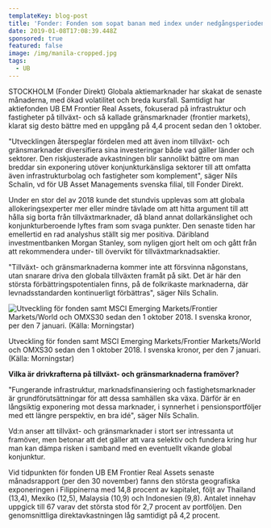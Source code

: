```yaml
---
templateKey: blog-post
title: 'Fonder: Fonden som sopat banan med index under nedgångsperioden'
date: 2019-01-08T17:08:39.448Z
sponsored: true
featured: false
image: /img/manila-cropped.jpg
tags:
  - UB
---
```

STOCKHOLM (Fonder Direkt) Globala aktiemarknader har skakat de senaste månaderna, med ökad volatilitet och breda kursfall. Samtidigt har aktiefonden UB EM Frontier Real Assets, fokuserad på infrastruktur och fastigheter på tillväxt- och så kallade gränsmarknader (frontier markets), klarat sig desto bättre med en uppgång på 4,4 procent sedan den 1 oktober.


"Utvecklingen återspeglar fördelen med att även inom tillväxt- och gränsmarknader diversifiera sina investeringar både vad gäller länder och sektorer. Den riskjusterade avkastningen blir sannolikt bättre om man breddar sin exponering utöver konjunkturkänsliga sektorer till att omfatta även infrastrukturbolag och fastigheter som komplement", säger Nils Schalin, vd för UB Asset Managements svenska filial, till Fonder Direkt.

Under en stor del av 2018 kunde det stundvis upplevas som att globala allokeringsexperter mer eller mindre tävlade om att hitta argument till att hålla sig borta från tillväxtmarknader, då bland annat dollarkänslighet och konjunkturberoende lyftes fram som svaga punkter. Den senaste tiden har emellertid en rad analyshus ställt sig mer positiva. Däribland investmentbanken Morgan Stanley, som nyligen gjort helt om och gått från att rekommendera under- till övervikt för tillväxtmarknadsaktier.


"Tillväxt- och gränsmarknaderna kommer inte att försvinna någonstans, utan snarare driva den globala tillväxten framåt på sikt. Det är här den största förbättringspotentialen finns, på de folkrikaste marknaderna, där levnadsstandarden kontinuerligt förbättras", säger Nils Schalin.

![Utveckling för fonden samt MSCI Emerging Markets/Frontier Markets/World och OMXS30 sedan den 1 oktober 2018. I svenska kronor, per den 7 januari. (Källa: Morningstar)](/img/ub.png)

<span class="image-caption">Utveckling för fonden samt MSCI Emerging Markets/Frontier Markets/World och OMXS30 sedan den 1 oktober 2018. I svenska kronor, per den 7 januari. (Källa: Morningstar)</span>

**Vilka är drivkrafterna på tillväxt- och gränsmarknaderna framöver?**


"Fungerande infrastruktur, marknadsfinansiering och fastighetsmarknader är grundförutsättningar för att dessa samhällen ska växa. Därför är en långsiktig exponering mot dessa marknader, i synnerhet i pensionsportföljer med ett längre perspektiv, en bra idé", säger Nils Schalin.

Vd:n anser att tillväxt- och gränsmarknader i stort ser intressanta ut framöver, men betonar att det gäller att vara selektiv och fundera kring hur man kan dämpa risken i samband med en eventuellt vikande global konjunktur.

Vid tidpunkten för fonden UB EM Frontier Real Assets senaste månadsrapport (per den 30 november) fanns den största geografiska exponeringen i Filippinerna med 14,8 procent av kapitalet, följt av Thailand (13,4), Mexiko (12,5), Malaysia (10,9) och Indonesien (9,8). Antalet innehav uppgick till 67 varav det största stod för 2,7 procent av portföljen. Den genomsnittliga direktavkastningen låg samtidigt på 4,2 procent.
